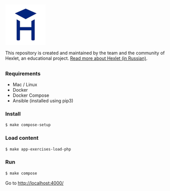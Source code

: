 ##
[![Hexlet Ltd. logo](https://raw.githubusercontent.com/Hexlet/hexletguides.github.io/master/images/hexlet_logo128.png)](https://ru.hexlet.io/pages/about?utm_source=github&utm_medium=link&utm_campaign=hexlet-basics)

This repository is created and maintained by the team and the community of Hexlet, an educational project. [Read more about Hexlet (in Russian)](https://ru.hexlet.io/pages/about?utm_source=github&utm_medium=link&utm_campaign=hexlet-basics).
##
### Requirements

* Mac / Linux
* Docker
* Docker Compose
* Ansible (installed using pip3)

### Install

```sh
$ make compose-setup
```

### Load content

```sh
$ make app-exercises-load-php
```

### Run

```sh
$ make compose
```

Go to [http://localhost:4000/](http://localhost:4000/)

